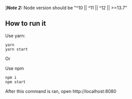 ]***Note 2:*** Node version should be "^10 || ^11 || ^12 || >=13.7"


## How to run it 
Use yarn: 
```
yarn
yarn start
```
Or
 
Use npm 
```bin
npm i
npm start
```
After this command is ran, open http://localhost:8080


